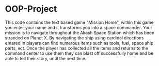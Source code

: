 # OOP-Project
This code contains the text based game "Mission Home", within this game you enter your name and it transforms you into
a space commander. Your mission is to navigate throughout the Akash Space Station which has been stranded on Planet X.
By navigating the ship using cardinal directions entered in players can find numerous items such as tools, fuel, space ship parts, ect.
Once the player has collected all the items and returns to the command center to use them they can blast off successfully home
and be able to tell their story, until the next time.
